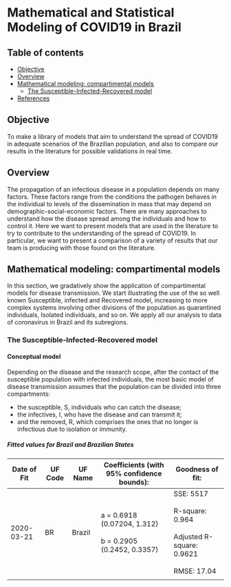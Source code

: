 
# Mathematical and Statistical Modeling of COVID19 in Brazil                               

## Table of contents
* [Objective](#Objective)
* [Overview](#Overview)
* [Mathematical modeling: compartimental models](#Mathematical)
  * [The Susceptible-Infected-Recovered model](#SIR)
* [References](#references)

## Objective

To make a library of models that aim to understand the spread of COVID19 in adequate scenarios of the Brazilian population, and also to compare our results in the literature for possible validations in real time.

## Overview

  The propagation of an infectious disease in a population depends on many factors. These factors range from the conditions the pathogen behaves in  the individual to levels of the dissemination in mass that may depend on demographic-social-economic factors. There are many approaches to understand how the disease spread among the individuals and how  to control it. Here we want to present models that are used in the literature to try to contribute to the understanding of the spread of COVID19. In particular, we want to present a comparison of a variety of results that our team is producing with those found on the literature. 

## Mathematical modeling: compartimental models

  In this section, we gradatively show the application of compartimental models for disease transmission. We start illustrating the use of the so well known Susceptible, infected and Recovered model, increasing to more complex systems involving other divisions of the population as quarantined individuals, Isolated individuals, and so on. We apply all our analysis to data of coronavirus in Brazil and its subregions.  

### The Susceptible-Infected-Recovered model

#### Conceptual model

  Depending on the disease and the research scope, after the contact of the susceptible population with infected individuals, the most basic model of disease transmission assumes that the population can be divided into three compartments: 

  * the susceptible, S, individuals who can catch the disease;
  * the infectives, I, who have the disease and can transmit it; 
  * and the removed, R, which comprises the ones that no longer is infectious due to isolation or immunity.


##### Fitted values for Brazil and Brazilian States

| Date of Fit | UF Code | UF Name | Coefficients (with 95% confidence bounds):                                         | Goodness of fit:                                                                                   |
|-------------|---------|---------|------------------------------------------------------------------------------------|----------------------------------------------------------------------------------------------------|
| 2020-03-21  | BR      | Brazil  | a =      0.6918  (0.07204, 1.312) <br> <br> b =      0.2905  (0.2452, 0.3357) <br> | SSE: 5517 <br> <br> R-square: 0.964 <br> <br> Adjusted R-square: 0.9621 <br> <br> RMSE: 17.04 <br> |
|             |         |         |                                                                                    |                                                                                                    | 
